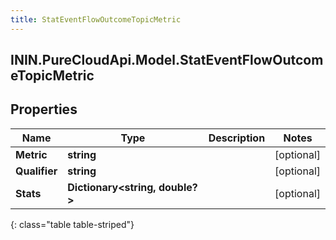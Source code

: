 ```yaml
---
title: StatEventFlowOutcomeTopicMetric
---
```

## ININ.PureCloudApi.Model.StatEventFlowOutcomeTopicMetric

## Properties

|Name | Type | Description | Notes|
|------------ | ------------- | ------------- | -------------|
| **Metric** | **string** |  | [optional] |
| **Qualifier** | **string** |  | [optional] |
| **Stats** | **Dictionary&lt;string, double?&gt;** |  | [optional] |
{: class="table table-striped"}


